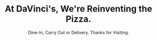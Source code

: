 ---
layout: default
title: At DaVinci's, We're Reinventing the Pizza.
subtitle: Dine-In, Carry Out or Delivery. Thanks for Visiting.
specials: 
  test: Spectrum Band Plan (1850 - 1990 MHz) for Broadband PCS Use
  items:
    - desc: 1 Large 1 Topping Pizza &amp; 10 Wings
      price: $18.99
    - desc: 1 Large 1 Topping Pizza &amp; Cheesy Bread
      price: $15.00
    - desc: 1 Large 1 Topping Pizza &amp; 20 Wings
      price: $23.99
    - desc: 1 Large 1 Topping Pizza &amp; 30 Wings
      price: $28.99
---